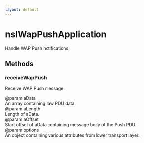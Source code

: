 ```yaml
---
layout: default
---
```


# nsIWapPushApplication #
  
Handle WAP Push notifications.  
  

## Methods ##

### receiveWapPush ###
  
Receive WAP Push message.  
  
@param aData  
       An array containing raw PDU data.  
@param aLength  
       Length of aData.  
@param aOffset  
       Start offset of aData containing message body of the Push PDU.  
@param options  
       An object containing various attributes from lower transport layer.  
  
